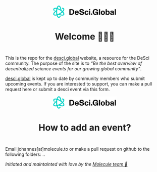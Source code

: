 
<div align="center" style="margin-top: 1em; margin-bottom: 3em;">
  <a href="https://desci.global"><img alt="desci global logo" src="./desci-global.png" alt="desci.global" width="200"></a>
  <h1>Welcome 👋🌐🔬</h1>
</div>

This is the repo for the [desci.global](https://desci.global) website, a resource for the DeSci community. The purpose of the site is to _“Be the best overview of decentralized science events for our growing global community"_.

[desci.global](https://ethereum.org) is kept up to date by community members who submit upcoming events. If you are interested to support, you can make a pull request here or submit a desci event via this form. 



<div align="center" style="margin-top: 1em; margin-bottom: 3em;">
  <a href="https://desci.global"><img alt="desci global logo" src="./desci-global.png" alt="desci.global" width="200"></a>
  <h1>How to add an event?</h1>
</div>

Email johannes[at]molecule.to or make a pull request on github to the following folders: ..

*Initiated and maintainted with love by the [Molecule team 💙](https://www.molecule.to/about-us)*

